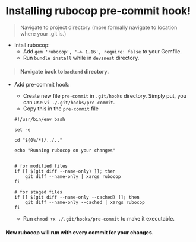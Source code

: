 # Installing rubocop pre-commit hook!

> Navigate to project directory (more formally navigate to location where your .git is.)


+ Intall rubocop:
    - Add `gem 'rubocop', '~> 1.16', require: false` to your Gemfile.
    - Run `bundle install` while in `devsnest` directory.

> #### Navigate back to `backend` directory.

+ Add pre-commit hook:
    - Create new file `pre-commit` in `.git/hooks` directory. Simply put, you can use `vi ./.git/hooks/pre-commit`.
    - Copy this in the `pre-commit` file

    ```shell
  #!/usr/bin/env bash

    set -e

    cd "${0%/*}/../.."

    echo "Running rubocop on your changes"


    # for modified files
    if [[ $(git diff --name-only) ]]; then
        git diff --name-only | xargs rubocop
    fi

    # for staged files
    if [[ $(git diff --name-only --cached) ]]; then
        git diff --name-only --cached | xargs rubocop
    fi

    ```

    - Run `chmod +x ./.git/hooks/pre-commit` to make it executable.




#### Now rubocop will run with every commit for your changes.



